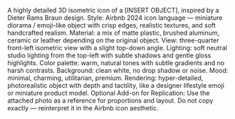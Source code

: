 A highly detailed 3D isometric icon of a [INSERT OBJECT], inspired by a Dieter Rams Braun design.
Style: Airbnb 2024 icon language — miniature diorama / emoji-like object with crisp edges, realistic textures, and soft handcrafted realism.
Material: a mix of matte plastic, brushed aluminum, ceramic or leather depending on the original object.
View: three-quarter front-left isometric view with a slight top-down angle.
Lighting: soft neutral studio lighting from the top-left with subtle shadows and gentle gloss highlights.
Color palette: warm, natural tones with subtle gradients and no harsh contrasts.
Background: clean white, no drop shadow or noise.
Mood: minimal, charming, utilitarian, premium.
Rendering: hyper-detailed, photorealistic object with depth and tactility, like a designer lifestyle emoji or miniature product model.
Optional Add-on for Replication:
Use the attached photo as a reference for proportions and layout. Do not copy exactly — reinterpret it in the Airbnb icon aesthetic.
